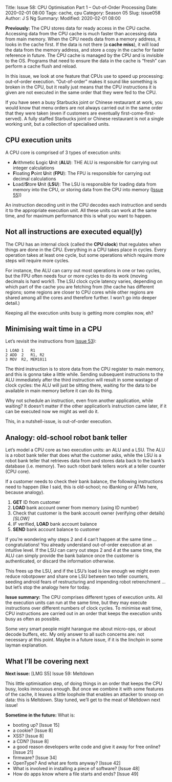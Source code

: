 Title: Issue 58: CPU Optimisation Part 1 – Out-of-Order Processing
Date: 2020-02-01 08:00
Tags: cache, cpu
Category: Season 05
Slug: issue058
Author: J S Ng
Summary: 
Modified: 2020-02-01 08:00

**Previously:** The CPU stores data for ready access in the CPU cache. Accessing data from the CPU cache is much faster than accessing data from main memory. When the CPU needs data from a memory address, it looks in the cache first. If the data is not there (a **cache miss**), it will load the data from the memory address, and store a copy in the cache for faster reference in future. The CPU cache is managed by the CPU and is invisible to the OS. Programs that need to ensure the data in the cache is “fresh” can perform a cache flush and reload.

In this issue, we look at one feature that CPUs use to speed up processing: out-of-order execution. “Out-of-order” makes it sound like something is broken in the CPU, but it really just means that the CPU instructions it is given are not executed in the same order that they were fed to the CPU.

If you have seen a busy Starbucks joint or Chinese restaurant at work, you would know that menu orders are not always carried out in the same order that they were taken (even if customers are eventually first-come-first-served). A fully staffed Starbucks joint or Chinese restaurant is not a single working unit, but a collection of specialised units.

## CPU execution units

A CPU core is comprised of 3 types of execution units:

- **A**rithmetic **L**ogic **U**nit (**ALU**): THE ALU is responsible for carrying out integer calculations
- **F**loating **P**oint **U**nit (**FPU**): The FPU is responsible for carrying out decimal calculations
- **L**oad/**S**tore **U**nit (**LSU**): The LSU is responsible for loading data from memory into the CPU, or storing data from the CPU into memory ([Issue 55]({filename}/season05/issue055/issue055.md)))

An instruction decoding unit in the CPU decodes each instruction and sends it to the appropriate execution unit. All these units can work at the same time, and for maximum performance this is what you want to happen.

## Not all instructions are executed equal(ly)

The CPU has an internal clock (called the **CPU clock**) that regulates when things are done in the CPU. Everything in a CPU takes place in cycles. Every operation takes at least one cycle, but some operations which require more steps will require more cycles.

For instance, the ALU can carry out most operations in one or two cycles, but the FPU often needs four or more cycles to do its work (moving decimals is hard work!). The LSU clock cycle latency varies, depending on which part of the cache you are fetching from (the cache has different regions; some regions are closer to CPU cores while other regions are shared among all the cores and therefore further. I won’t go into deeper detail.)

Keeping all the execution units busy is getting more complex now, eh?

## Minimising wait time in a CPU

Let’s revisit the instructions from [Issue 53]({filename}/season05/issue053/issue053.md)):

```
1 LOAD 1   R1
2 ADD  2   R1, R2
3 MOV  R2, MEM1011
```

The third instruction is to store data from the CPU register to main memory, and this is gonna take a little while. Sending subsequent instructions to the ALU immediately after the third instruction will result in some wastage of clock cycles: the ALU will just be sitting there, waiting for the data to be available in main memory before it can do its thing.

Why not schedule an instruction, even from another application, while waiting? It doesn’t matter if the other application’s instruction came later, if it can be executed now we might as well do it.

This, in a nutshell-issue, is out-of-order execution.

## Analogy: old-school robot bank teller

Let’s model a CPU core as two execution units: an ALU and a LSU. The ALU is a robot bank teller that does what the customer asks, while the LSU is a robot bank teller that retrieves data from and stores data back to the bank’s database (i.e. memory). Two such robot bank tellers work at a teller counter (CPU core).

If a customer needs to check their bank balance, the following instructions need to happen (like I said, this is old-school; no iBanking or ATMs here, because analogy).

1. **GET** ID from customer
2. **LOAD** bank account owner from memory (using ID number)
3. Check that customer is the bank account owner (verifying other details) *[SLOW]*
4. *IF* verified, **LOAD** bank account balance
5. **SEND** bank account balance to customer

If you’re wondering why steps 2 and 4 can’t happen at the same time … congratulations! You already understand out-of-order execution at an intuitive level. If the LSU can carry out steps 2 and 4 at the same time, the ALU can simply provide the bank balance once the customer is authenticated, or discard the information otherwise.

This frees up the LSU, and if the LSU’s load is low enough we might even reduce robotpower and share one LSU between two teller counters, seeding android fears of restructuring and impending robot retrenchment … but let’s stop the analogy here for today.

**Issue summary:** The CPU comprises different types of execution units. All the execution units can run at the same time, but they may execute instructions over different numbers of clock cycles. To minimise wait time, CPU instructions are carried out in an order that keeps the execution units busy as often as possible.

Some very smart people might harangue me about micro-ops, or about decode buffers, etc. My only answer to all such concerns are: not necessary at this point. Maybe in a future issue, if it is the linchpin in some layman explanation.

## What I’ll be covering next

**Next issue:** [LMG S5] Issue 59: Meltdown

This little optimisation step, of doing things in an order that keeps the CPU busy, looks innocuous enough. But once we combine it with some features of the cache, it leaves a little loophole that enables an attacker to snoop on data: this is Meltdown. Stay tuned, we’ll get to the meat of Meltdown next issue!

**Sometime in the future:** What is:

- booting up? [Issue 15]
- a cookie? [Issue 8]
- XSS? [Issue 8]
- a CDN? [Issue 8]
- a good reason developers write code and give it away for free online? [Issue 21]
- firmware? [Issue 34]
- OpenType? And what are fonts anyway? [Issue 42]
- What is involved in installing a piece of software? [Issue 48]
- How do apps know where a file starts and ends? [Issue 49]
